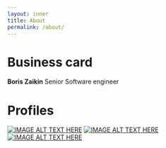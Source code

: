 ```yaml
---
layout: inner
title: About
permalink: /about/
---
```


# Business card

**Boris Zaikin**
Senior Software engineer

# Profiles

[![IMAGE ALT TEXT HERE](https://www.shareicon.net/data/128x128/2015/07/27/75782_in_256x256.png)](https://www.linkedin.com/in/boris-zaikin/) [![IMAGE ALT TEXT HERE](https://www.shareicon.net/data/128x128/2015/09/16/102099_xing_512x512.png)](https://www.xing.com/profile/Boris_Zaikin)[![IMAGE ALT TEXT HERE](https://www.shareicon.net/data/128x128/2016/07/09/118669_stack_512x512.png)](https://stackoverflow.com/users/story/5784937)